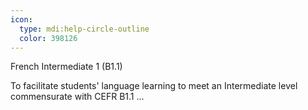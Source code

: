 ```yaml
---
icon:
  type: mdi:help-circle-outline
  color: 398126
---
```


French Intermediate 1 (B1.1)

To facilitate students' language learning to meet an Intermediate level commensurate with CEFR B1.1 ... 
